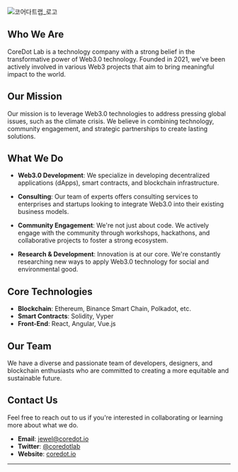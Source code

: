 ![코어다트랩_로고](https://github.com/jewerlykim/jewel-blog/assets/75651834/0dc8e904-1e0e-4b6c-b34a-972e09dba508)

## Who We Are
CoreDot Lab is a technology company with a strong belief in the transformative power of Web3.0 technology. Founded in 2021, we've been actively involved in various Web3 projects that aim to bring meaningful impact to the world.

## Our Mission
Our mission is to leverage Web3.0 technologies to address pressing global issues, such as the climate crisis. We believe in combining technology, community engagement, and strategic partnerships to create lasting solutions.

## What We Do
- **Web3.0 Development**: We specialize in developing decentralized applications (dApps), smart contracts, and blockchain infrastructure.
  
- **Consulting**: Our team of experts offers consulting services to enterprises and startups looking to integrate Web3.0 into their existing business models.

- **Community Engagement**: We're not just about code. We actively engage with the community through workshops, hackathons, and collaborative projects to foster a strong ecosystem.

- **Research & Development**: Innovation is at our core. We're constantly researching new ways to apply Web3.0 technology for social and environmental good.

## Core Technologies
- **Blockchain**: Ethereum, Binance Smart Chain, Polkadot, etc.
- **Smart Contracts**: Solidity, Vyper
- **Front-End**: React, Angular, Vue.js

## Our Team
We have a diverse and passionate team of developers, designers, and blockchain enthusiasts who are committed to creating a more equitable and sustainable future.

## Contact Us
Feel free to reach out to us if you're interested in collaborating or learning more about what we do.

- **Email**: jewel@coredot.io
- **Twitter**: [@coredotlab](https://twitter.com/coredotlab)
- **Website**: [coredot.io](https://coredot.io/)

---
